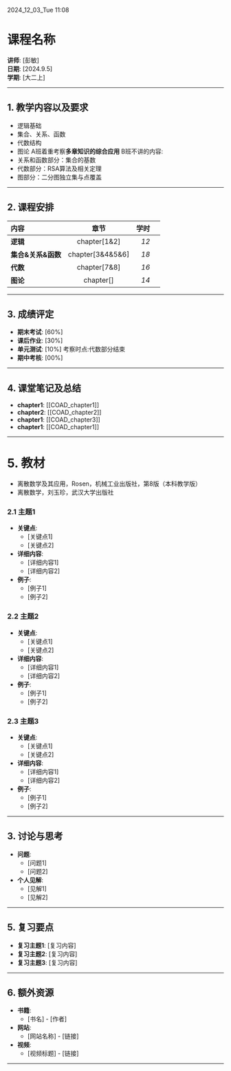 2024_12_03_Tue
11:08

# 课程名称
**讲师**: [彭敏]  
**日期**: [2024.9.5]  
**学期**: [大二上]  

---

## 1. 教学内容以及要求
- 逻辑基础
- 集合、关系、函数
- 代数结构
- 图论
A班着重考察**多章知识的综合应用**
B班不讲的内容:
- 关系和函数部分：集合的基数
- 代数部分：RSA算法及相关定理
- 图部分：二分图独立集与点覆盖

---

## 2. 课程安排

|内容           |        章节        |   学时 |     |
| :----------- | :--------------: | ---: | --- |
| **逻辑**       |   chapter[1&2]   | *12* |     |
| **集合&关系&函数** | chapter[3&4&5&6] | *18* |     |
| **代数**       |   chapter[7&8]   | *16* |     |
| **图论**       |    chapter[]     | *14* |     |

---

## 3. 成绩评定
- **期末考试**: [60%]
- **课后作业**: [30%]
- **单元测试**: [10%] 考察时点:代数部分结束
- **期中考核**: [00%]

---

## 4. 课堂笔记及总结
- **chapter1**: [[COAD_chapter1]]
- **chapter2**: [[COAD_chapter2]]
- **chapter1**: [[COAD_chapter3]]
- **chapter1**: [[COAD_chapter1]]

---

# 5. 教材
- 离散数学及其应用，Rosen，机械工业出版社，第8版（本科教学版）
- 离散数学，刘玉珍，武汉大学出版社

### 2.1 主题1
- **关键点**:
  - [关键点1]
  - [关键点2]
- **详细内容**:
  - [详细内容1]
  - [详细内容2]
- **例子**:
  - [例子1]
  - [例子2]

### 2.2 主题2
- **关键点**:
  - [关键点1]
  - [关键点2]
- **详细内容**:
  - [详细内容1]
  - [详细内容2]
- **例子**:
  - [例子1]
  - [例子2]

### 2.3 主题3
- **关键点**:
  - [关键点1]
  - [关键点2]
- **详细内容**:
  - [详细内容1]
  - [详细内容2]
- **例子**:
  - [例子1]
  - [例子2]

---

## 3. 讨论与思考
- **问题**:
  - [问题1]
  - [问题2]
- **个人见解**:
  - [见解1]
  - [见解2]

---

## 5. 复习要点
- **复习主题1**: [复习内容]
- **复习主题2**: [复习内容]
- **复习主题3**: [复习内容]

---

## 6. 额外资源
- **书籍**:
  - [书名] - [作者]
- **网站**:
  - [网站名称] - [链接]
- **视频**:
  - [视频标题] - [链接]

---
